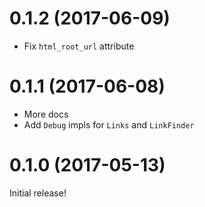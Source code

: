 # 0.1.2 (2017-06-09)

* Fix `html_root_url` attribute

# 0.1.1 (2017-06-08)

* More docs
* Add `Debug` impls for `Links` and `LinkFinder`

# 0.1.0 (2017-05-13)

Initial release!
